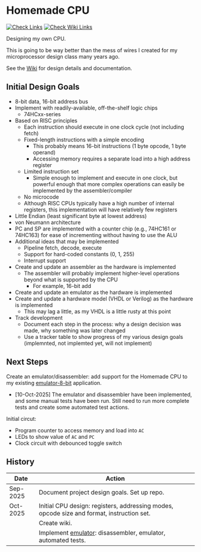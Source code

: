# Homemade CPU

[![Check Links](https://github.com/Andy4495/Homemade-CPU/actions/workflows/check-links.yml/badge.svg)](https://github.com/Andy4495/Homemade-CPU/actions/workflows/check-links.yml)
[![Check Wiki Links](https://github.com/Andy4495/Homemade-CPU/actions/workflows/check-wiki-links.yml/badge.svg)](https://github.com/Andy4495/Homemade-CPU/actions/workflows/check-wiki-links.yml)

Designing my own CPU.

This is going to be way better than the mess of wires I created for my microprocessor design class many years ago.

See the [Wiki](https://github.com/Andy4495/Homemade-CPU/wiki) for design details and documentation.

## Initial Design Goals

- 8-bit data, 16-bit address bus
- Implement with readily-available, off-the-shelf logic chips
  - 74HCxx-series
- Based on RISC principles
  - Each instruction should execute in one clock cycle (not including fetch)
  - Fixed-length instructions with a simple encoding
    - This probably means 16-bit instructions (1 byte opcode, 1 byte operand)
    - Accessing memory requires a separate load into a high address register
  - Limited instruction set
    - Simple enough to implement and execute in one clock, but powerful enough that more complex operations can easily be implemented by the assembler/compiler
  - No microcode
  - Although RISC CPUs typically have a high number of internal registers, this implementation will have relatively few registers
- Little Endian (least significant byte at lowest address)
- von Neumann architecture
- PC and SP are implemented with a counter chip (e.g., 74HC161 or 74HC163) for ease of incrementing without having to use the ALU
- Additional ideas that may be implemented
  - Pipeline fetch, decode, execute
  - Support for hard-coded constants (0, 1, 255)
  - Interrupt support
- Create and update an assembler as the hardware is implemented
  - The assembler will probably implement higher-level operations beyond what is supported by the CPU
    - For example, 16-bit add
- Create and update an emulator as the hardware is implemented
- Create and update a hardware model (VHDL or Verilog) as the hardware is implemented
  - This may lag a little, as my VHDL is a little rusty at this point
- Track development
  - Document each step in the process: why a design decision was made, why something was later changed
  - Use a tracker table to show progress of my various design goals (implemnted, not implemted yet, will not implement)

## Next Steps

Create an emulator/disassembler: add support for the Homemade CPU to my existing [emulator-8-bit][1] application.

- [10-Oct-2025] The emulator and disassembler have been implemented, and some manual tests have been run. Still need to run more complete tests and create some automated test actions.

Initial circut:

- Program counter to access memory and load into `AC`
- LEDs to show value of `AC` and `PC`
- Clock circuit with debounced toggle switch

## History

| Date | Action |
| ---- | ------ |
| Sep-2025 | Document project design goals. Set up repo. |
| Oct-2025 | Initial CPU design: registers, addressing modes, opcode size and format, instruction set. |
|          | Create wiki. |
|          | Implement [emulator][1]: disassembler, emulator, automated tests. |

[1]: https://github.com/Andy4495/emulator-8-bit
